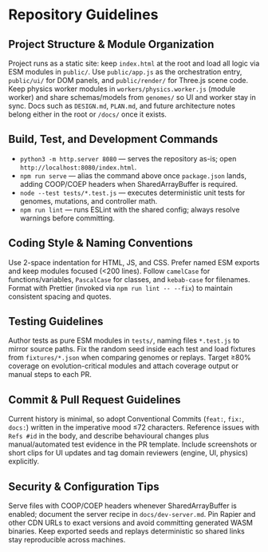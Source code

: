 # Repository Guidelines

## Project Structure & Module Organization
Project runs as a static site: keep `index.html` at the root and load all logic via ESM modules in `public/`. Use `public/app.js` as the orchestration entry, `public/ui/` for DOM panels, and `public/render/` for Three.js scene code. Keep physics worker modules in `workers/physics.worker.js` (module worker) and share schemas/models from `genomes/` so UI and worker stay in sync. Docs such as `DESIGN.md`, `PLAN.md`, and future architecture notes belong either in the root or `/docs/` once it exists.

## Build, Test, and Development Commands
- `python3 -m http.server 8080` — serves the repository as-is; open `http://localhost:8080/index.html`.
- `npm run serve` — alias the command above once `package.json` lands, adding COOP/COEP headers when SharedArrayBuffer is required.
- `node --test tests/*.test.js` — executes deterministic unit tests for genomes, mutations, and controller math.
- `npm run lint` — runs ESLint with the shared config; always resolve warnings before committing.

## Coding Style & Naming Conventions
Use 2-space indentation for HTML, JS, and CSS. Prefer named ESM exports and keep modules focused (<200 lines). Follow `camelCase` for functions/variables, `PascalCase` for classes, and `kebab-case` for filenames. Format with Prettier (invoked via `npm run lint -- --fix`) to maintain consistent spacing and quotes.

## Testing Guidelines
Author tests as pure ESM modules in `tests/`, naming files `*.test.js` to mirror source paths. Fix the random seed inside each test and load fixtures from `fixtures/*.json` when comparing genomes or replays. Target ≥80% coverage on evolution-critical modules and attach coverage output or manual steps to each PR.

## Commit & Pull Request Guidelines
Current history is minimal, so adopt Conventional Commits (`feat:`, `fix:`, `docs:`) written in the imperative mood ≤72 characters. Reference issues with `Refs #id` in the body, and describe behavioural changes plus manual/automated test evidence in the PR template. Include screenshots or short clips for UI updates and tag domain reviewers (engine, UI, physics) explicitly.

## Security & Configuration Tips
Serve files with COOP/COEP headers whenever SharedArrayBuffer is enabled; document the server recipe in `docs/dev-server.md`. Pin Rapier and other CDN URLs to exact versions and avoid committing generated WASM binaries. Keep exported seeds and replays deterministic so shared links stay reproducible across machines.
